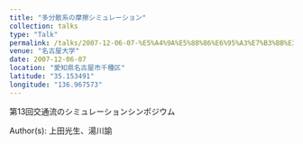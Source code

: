 ```yaml
---
title: "多分散系の摩擦シミュレーション"
collection: talks
type: "Talk"
permalink: /talks/2007-12-06-07-%E5%A4%9A%E5%88%86%E6%95%A3%E7%B3%BB%E3%81%AE%E6%91%A9%E6%93%A6%E3%82%B7%E3%83%9F%E3%83%A5%E3%83%AC%E3%83%BC%E3%82%B7%E3%83%A7%E3%83%B3
venue: "名古屋大学"
date: 2007-12-06-07
location: "愛知県名古屋市千種区"
latitude: "35.153491"
longitude: "136.967573"
---
```


第13回交通流のシミュレーションシンポジウム

Author(s): 上田光生、湯川諭

